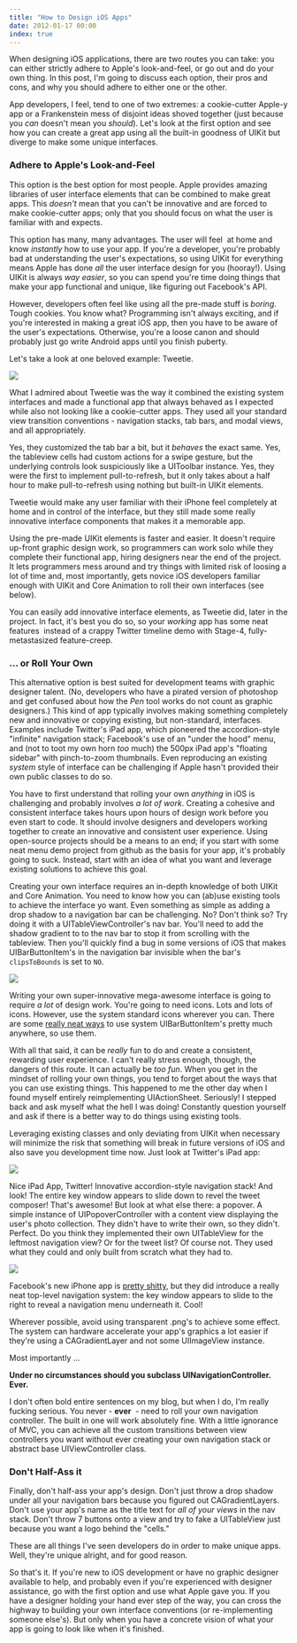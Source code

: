 ```yaml
---
title: "How to Design iOS Apps"
date: 2012-01-17 00:00
index: true
---
```


When designing iOS applications, there are two routes you can take: you can either strictly adhere to Apple's look-and-feel, or go out and do your own thing. In this post, I'm going to discuss each option, their pros and cons, and why you should adhere to either one or the other.

App developers, I feel, tend to one of two extremes: a cookie-cutter Apple-y app or a Frankenstein mess of disjoint ideas shoved together (just because you _can_&nbsp;doesn't mean you _should_). Let's look at the first option and see how you can create a great app using all the built-in goodness of UIKit but diverge to make some unique interfaces.

### Adhere to Apple's Look-and-Feel

This option is the best option for most people. Apple provides amazing libraries of user interface elements that can be combined to make great apps. This _doesn't_&nbsp;mean that you can't be innovative and are forced to make cookie-cutter apps; only that you should focus on what the user is familiar with and expects.

This option has many, many advantages. The user will feel &nbsp;at home and know _instantly_&nbsp;how to use your app. If you're a developer, you're probably bad at understanding the user's expectations, so using UIKit for everything means Apple has done _all_&nbsp;the user interface design for you (hooray!). Using UIKit is always _way easier_, so you can spend you're time doing things that make your app functional and unique, like figuring out Facebook's API.

However, developers often feel like using all the pre-made stuff is _boring_. Tough cookies. You know what? Programming isn't always exciting, and if you're interested in making a great iOS app, then you have to be aware of the user's expectations. Otherwise, you're a loose canon and should probably just go write Android apps until you finish puberty.

Let's take a look at one beloved example: Tweetie.

 ![](/img/import/blog/2012/01/how-to-design-ios-apps/1D269448944548D3B62E9F710C1FA66F.jpg)

What I admired about Tweetie was the way it combined the existing system interfaces and made a functional app that always behaved as I expected while also not looking like a cookie-cutter apps. They used all your standard view transition conventions - navigation stacks, tab bars, and modal views, and all appropriately.

Yes, they customized the tab bar a bit, but it _behaves_ the exact same. Yes, the tableview cells had custom actions for a swipe gesture, but the underlying controls look suspiciously like a UIToolbar instance. Yes, they were the first to implement pull-to-refresh, but it only takes about a half hour to make pull-to-refresh using nothing but built-in UIKit elements.

Tweetie would make any user familiar with their iPhone feel completely at home and in control of the interface, but they still made some really innovative interface components that makes it a memorable app.

Using the pre-made UIKit elements is faster and easier. It doesn't require up-front graphic design work, so programmers can work solo while they complete their functional app, hiring designers near the end of the project. It lets programmers mess around and try things with limited risk of loosing a lot of time and, most importantly, gets novice iOS developers familiar enough with UIKit and Core Animation to roll their own interfaces (see below).

You can easily add innovative interface elements, as Tweetie did, later in the project. In fact, it's best you do so, so your _working_ app has some neat features &nbsp;instead of a crappy Twitter timeline demo with Stage-4, fully-metastasized&nbsp;feature-creep.

### ... or Roll Your Own

This alternative option is best suited for development teams with graphic designer talent. (No, developers who have a pirated version of photoshop and get confused about how the _Pen_&nbsp;tool works do not count as graphic designers.) This kind of app typically involves making something completely new and innovative or copying existing, but non-standard, interfaces. Examples include Twitter's iPad app, which pioneered the&nbsp;accordion-style "infinite" navigation stack; Facebook's use of an "under the hood" menu, and (not to toot my own horn _too_ much) the 500px iPad app's "floating sidebar" with pinch-to-zoom thumbnails. Even reproducing an existing _system_ style of interface can be challenging if Apple hasn't provided their own public classes to do so.

You have to first&nbsp;understand that rolling your own _anything_&nbsp;in iOS is challenging and probably involves _a lot of work_. Creating a cohesive and consistent interface takes hours upon hours of design work before you even start to code. It should involve designers and developers working together to create an innovative and consistent user experience. Using open-source projects should be a means to an end; if you start with some neat menu demo project from github as the basis for your app, it's probably going to suck. Instead, start with an idea of what you want and leverage existing solutions to achieve this goal.

Creating your own interface requires an in-depth knowledge of both UIKit and Core Animation. You need to know how you can (ab)use existing tools to achieve the interface yo want. Even something as simple as adding a drop shadow to a navigation bar can be challenging. No? Don't think so? Try doing it with a UITableViewController's nav bar. You'll need to add the shadow gradient to to the nav bar to stop it from scrolling with the tableview. Then you'll quickly find a bug in some versions of iOS that makes UIBarButtonItem's in the navigation bar invisible when the bar's `clipsToBounds` is set to `NO`.

 ![](/img/import/blog/2012/01/how-to-design-ios-apps/70B13B2E093641B085650FEC9ADA7989.jpg)

Writing your own super-innovative mega-awesome interface is going to require _a lot_&nbsp;of design work. You're going to need icons. Lots and lots of icons. However, use the system standard icons wherever you can. There are some [really neat ways](https://github.com/0xced/UIKit-Artwork-Extractor) to use system UIBarButtonItem's pretty much anywhere, so use them.

With all that said, it can be _really_ fun to do and create a consistent, rewarding user experience. I can't really stress enough, though, the dangers of this route. It can actually be _too fun_. When you get in the mindset of rolling your own things, you tend to forget about the ways that you can use existing things. This happened to me the other day when I found myself entirely reimplementing UIActionSheet. Seriously! I stepped back and ask myself what the hell I was doing! Constantly question yourself and ask if there is a better way to do things using existing tools.

Leveraging existing classes and only deviating from UIKit when necessary will minimize the risk that something will break in future versions of iOS and also save you development time now. Just look at Twitter's iPad app:

 ![](/img/import/blog/2012/01/how-to-design-ios-apps/18AC87408126482D94798A2BBB6A3920.jpg)

Nice iPad App, Twitter! Innovative accordion-style navigation stack! And look! The entire key window appears to slide down to revel the tweet composer! That's awesome! But look at what else there: a popover. A simple instance of UIPopoverController with a content view displaying the user's photo collection. They didn't have to write their own, so they didn't. Perfect. Do you think they implemented their own UITableView for the leftmost navigation view? Or for the tweet list? Of course not. They used what they could and only built from scratch what they had to.

 ![](/img/import/blog/2012/01/how-to-design-ios-apps/95F2C6064EC6481DAF6303862EE38C32.png)

Facebook's new iPhone app is [pretty shitty](/blog/new-facebook-iphone-app/), but they did introduce a really neat top-level navigation system: the key window appears to slide to the right to reveal a navigation menu underneath it. Cool!

Wherever possible, avoid using transparent .png's to achieve some effect. The system can hardware accelerate your app's graphics a lot easier if they're using a CAGradientLayer and not some UIImageView instance.

Most importantly ...

**Under no circumstances should you subclass UINavigationController. Ever.**

I don't often bold entire sentences on my blog, but when I do, I'm really fucking serious. You never - **ever** &nbsp;- need to roll your own navigation controller. The built in one will work absolutely fine. With a little ignorance of MVC, you can achieve all the custom transitions between view controllers you want without ever creating your own navigation stack or abstract base UIViewController class.

### Don't Half-Ass it

Finally, don't half-ass your app's design. Don't just throw a drop shadow under all your navigation bars because you figured out CAGradientLayers. Don't use your app's name as the title text for _all of your views_&nbsp;in the nav stack. Don't throw 7 buttons onto a view and try to fake a UITableView just because you want a logo behind the "cells."

These are all things I've seen developers do in order to make unique apps. Well, they're unique alright, and for good reason.

So that's it. If you're new to iOS development or have no graphic designer available to help, and probably even if you're experienced with designer assistance, go with the first option and use what Apple gave you. If you have a designer holding your hand ever step of the way, you can cross the highway to building your own interface conventions (or re-implementing someone else's). But only when you have a concrete vision of what your app is going to look like when it's finished.

<!-- more -->
